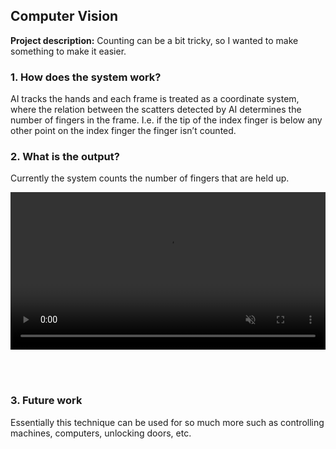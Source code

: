 ## Computer Vision

**Project description:** 
Counting can be a bit tricky, so I wanted to make something to make it easier.


### 1. How does the system work?

AI tracks the hands and each frame is treated as a coordinate system, where the relation between the scatters detected by AI determines the number of fingers in the frame. I.e. if the tip of the index finger is below any other point on the index finger the finger isn’t counted.

### 2. What is the output?

Currently the system counts the number of fingers that are held up.


<video controls autoplay muted style="width:100%;height:auto;">
  <source src="/videos/com_vis.mp4" type="video/mp4">
</video>


<br><br>

### 3. Future work
Essentially this technique can be used for so much more such as controlling machines, computers, unlocking doors, etc. 

